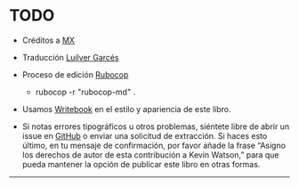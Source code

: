 # TODO

* Créditos a [MX][]

* Traducción [Luilver Garcés][]

* Proceso de edición [Rubocop][]
  - rubocop -r "rubocop-md" .

* Usamos [Writebook][] en el estilo y apariencia de este libro.

* Si notas errores tipográficos u otros problemas, siéntete libre de abrir un
  issue en [GitHub][] o enviar una solicitud de extracción. Si haces esto
  último, en tu mensaje de confirmación, por favor añade la frase “Asigno los
  derechos de autor de esta contribución a Kevin Watson,” para que pueda
  mantener la opción de publicar este libro en otras formas.

---

  [Github]: https://github.com/kevinwatson/rails-microservices-book
  [Luilver Garcés]: https://luilver.com
  [MX]: https://mx.com
  [Rubocop]: https://rubocop.org
  [Writebook]: https://once.com/writebook
